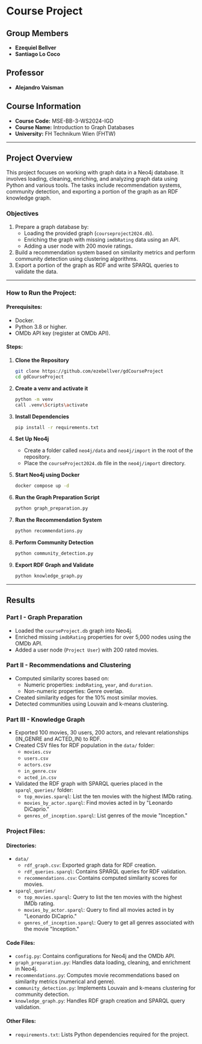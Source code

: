 # **Course Project**

## **Group Members**
- **Ezequiel Bellver**
- **Santiago Lo Coco**

## **Professor**
- **Alejandro Vaisman**

## **Course Information**
- **Course Code:** MSE-BB-3-WS2024-IGD  
- **Course Name:** Introduction to Graph Databases  
- **University:** FH Technikum Wien (FHTW)

---

## **Project Overview**

This project focuses on working with graph data in a Neo4j database. It involves loading, cleaning, enriching, and analyzing graph data using Python and various tools. The tasks include recommendation systems, community detection, and exporting a portion of the graph as an RDF knowledge graph.

### **Objectives**

1. Prepare a graph database by:
   - Loading the provided graph (`courseproject2024.db`).
   - Enriching the graph with missing `imdbRating` data using an API.
   - Adding a user node with 200 movie ratings.
2. Build a recommendation system based on similarity metrics and perform community detection using clustering algorithms.
3. Export a portion of the graph as RDF and write SPARQL queries to validate the data.

---

### How to Run the Project:

#### Prerequisites:

* Docker.
* Python 3.8 or higher.
* OMDb API key (register at OMDb API).

#### Steps:

1. **Clone the Repository**
   ```bash
   git clone https://github.com/ezebellver/gdCourseProject
   cd gdCourseProject
   ```

2. **Create a venv and activate it**
    ```bash
    python -m venv
    call .venv\Scripts\activate
    ```

3. **Install Dependencies**
    ```bash
    pip install -r requirements.txt
    ```

4. **Set Up Neo4j**
    - Create a folder called `neo4j/data` and `neo4j/import` in the root of the repository.
    - Place the `courseProject2024.db` file in the `neo4j/import` directory.

5. **Start Neo4j using Docker**
   ```bash
   docker compose up -d
   ```

4. **Run the Graph Preparation Script**
    ```bash
    python graph_preparation.py
    ```

5. **Run the Recommendation System**
    ```bash
    python recommendations.py
    ```

6. **Perform Community Detection**
    ```bash
    python community_detection.py
    ```

7. **Export RDF Graph and Validate**
    ```bash
    python knowledge_graph.py
    ```

---

## Results

### Part I - Graph Preparation
- Loaded the `courseProject.db` graph into Neo4j.
- Enriched missing `imdbRating` properties for over 5,000 nodes using the OMDb API.
- Added a user node (`Project User`) with 200 rated movies.

### Part II - Recommendations and Clustering
- Computed similarity scores based on:
  - Numeric properties: `imdbRating`, `year`, and `duration`.
  - Non-numeric properties: Genre overlap.
- Created similarity edges for the 10% most similar movies.
- Detected communities using Louvain and k-means clustering.

### Part III - Knowledge Graph
- Exported 100 movies, 30 users, 200 actors, and relevant relationships (IN_GENRE and ACTED_IN) to RDF.
- Created CSV files for RDF population in the `data/` folder:
  - `movies.csv`
  - `users.csv`
  - `actors.csv`
  - `in_genre.csv`
  - `acted_in.csv`
- Validated the RDF graph with SPARQL queries placed in the `sparql_queries/` folder:
  - `top_movies.sparql`: List the ten movies with the highest IMDb rating.
  - `movies_by_actor.sparql`: Find movies acted in by "Leonardo DiCaprio."
  - `genres_of_inception.sparql`: List genres of the movie "Inception."


### Project Files:

#### Directories:

* `data/`
    * `rdf_graph.csv`: Exported graph data for RDF creation.
    * `rdf_queries.sparql`: Contains SPARQL queries for RDF validation.
    * `recommendations.csv`: Contains computed similarity scores for movies.
* `sparql_queries/`
    * `top_movies.sparql`: Query to list the ten movies with the highest IMDb rating.
    * `movies_by_actor.sparql`: Query to find all movies acted in by "Leonardo DiCaprio."
    * `genres_of_inception.sparql`: Query to get all genres associated with the movie "Inception."

#### Code Files:

* `config.py`: Contains configurations for Neo4j and the OMDb API.
* `graph_preparation.py`: Handles data loading, cleaning, and enrichment in Neo4j.
* `recommendations.py`: Computes movie recommendations based on similarity metrics (numerical and genre).
* `community_detection.py`: Implements Louvain and k-means clustering for community detection.
* `knowledge_graph.py`: Handles RDF graph creation and SPARQL query validation.

#### Other Files:

* `requirements.txt`: Lists Python dependencies required for the project.
